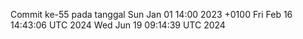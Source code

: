 Commit ke-55 pada tanggal Sun Jan 01 14:00 2023 +0100
Fri Feb 16 14:43:06 UTC 2024
Wed Jun 19 09:14:39 UTC 2024
